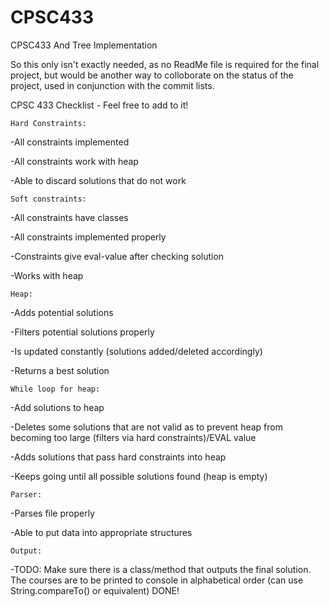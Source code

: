 # CPSC433
CPSC433 And Tree Implementation

So this only isn't exactly needed, as no ReadMe file is required for the final project, but would be another way to colloborate on the status of the project, used in conjunction with the commit lists.

CPSC 433 Checklist - Feel free to add to it!

    Hard Constraints:
-All constraints implemented

-All constraints work with heap

-Able to discard solutions that do not work

    Soft constraints:

-All constraints have classes

-All constraints implemented properly

-Constraints give eval-value after checking solution

-Works with heap

    Heap:

-Adds potential solutions

-Filters potential solutions properly

-Is updated constantly (solutions added/deleted accordingly)

-Returns a best solution

    While loop for heap:

-Add solutions to heap

-Deletes some solutions that are not valid as to prevent heap from becoming too large (filters via hard constraints)/EVAL value

-Adds solutions that pass hard constraints into heap

-Keeps going until all possible solutions found (heap is empty)

    Parser:

-Parses file properly

-Able to put data into appropriate structures

    Output:

-TODO: Make sure there is a class/method that outputs the final solution.  The courses are to be printed to console in alphabetical order (can use String.compareTo() or equivalent) DONE!
